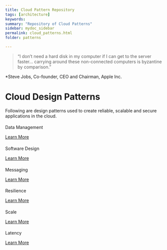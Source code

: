 ```yaml
---
title: Cloud Pattern Repository
tags: [architecture]
keywords:
summary: "Repository of Cloud Patterns"
sidebar: mydoc_sidebar
permalink: cloud_patterns.html
folder: patterns

---
```


> “I don’t need a hard disk in my computer if I can get to the server faster… carrying around these non-connected computers is byzantine by comparison.”

*Steve Jobs, Co-founder, CEO and Chairman, Apple Inc.

# Cloud Design Patterns

Following are design patterns used to create reliable, scalable and secure applications in the cloud.

<div class="col-md-4 col-sm-6">
    <div class="panel panel-default text-center">
        <div class="panel-heading">
            <span class="fa-stack fa-5x">
                  <i class="fa fa-circle fa-stack-2x text-primary"></i>
                  <i class="fa fa-crosshairs fa-stack-1x fa-inverse"></i>
            </span>
        </div>
        <div class="panel-body">
            <h4></h4>
            <p>Data Management</p>
            <a href="data_management.html" class="btn btn-primary">Learn More</a>
        </div>
    </div>
</div>
<div class="col-md-4 col-sm-6">
    <div class="panel panel-default text-center">
        <div class="panel-heading">
            <span class="fa-stack fa-5x">
                  <i class="fa fa-circle fa-stack-2x text-primary"></i>
                  <i class="fa fa-crosshairs fa-stack-1x fa-inverse"></i>
            </span>
        </div>
        <div class="panel-body">
            <h4></h4>
            <p>Software Design</p>
            <a href="software_design.html" class="btn btn-primary">Learn More</a>
        </div>
    </div>
</div>
<div class="col-md-4 col-sm-6">
    <div class="panel panel-default text-center">
        <div class="panel-heading">
            <span class="fa-stack fa-5x">
                  <i class="fa fa-circle fa-stack-2x text-primary"></i>
                  <i class="fa fa-crosshairs fa-stack-1x fa-inverse"></i>
            </span>
        </div>
        <div class="panel-body">
            <h4></h4>
            <p>Messaging</p>
            <a href="messaging.html" class="btn btn-primary">Learn More</a>
        </div>
    </div>
</div>
<div class="col-md-4 col-sm-6">
    <div class="panel panel-default text-center">
        <div class="panel-heading">
            <span class="fa-stack fa-5x">
                  <i class="fa fa-circle fa-stack-2x text-primary"></i>
                  <i class="fa fa-crosshairs fa-stack-1x fa-inverse"></i>
            </span>
        </div>
        <div class="panel-body">
            <h4></h4>
            <p>Resilience</p>
            <a href="resilience.html" class="btn btn-primary">Learn More</a>
        </div>
    </div>
</div>
<div class="col-md-4 col-sm-6">
    <div class="panel panel-default text-center">
        <div class="panel-heading">
            <span class="fa-stack fa-5x">
                  <i class="fa fa-circle fa-stack-2x text-primary"></i>
                  <i class="fa fa-crosshairs fa-stack-1x fa-inverse"></i>
            </span>
        </div>
        <div class="panel-body">
            <h4></h4>
            <p>Scale</p>
            <a href="scale.html" class="btn btn-primary">Learn More</a>
        </div>
    </div>
</div>
<div class="col-md-4 col-sm-6">
    <div class="panel panel-default text-center">
        <div class="panel-heading">
            <span class="fa-stack fa-5x">
                  <i class="fa fa-circle fa-stack-2x text-primary"></i>
                  <i class="fa fa-crosshairs fa-stack-1x fa-inverse"></i>
            </span>
        </div>
        <div class="panel-body">
            <h4></h4>
            <p>Latency</p>
            <a href="latency.html" class="btn btn-primary">Learn More</a>
        </div>
    </div>
</div>
